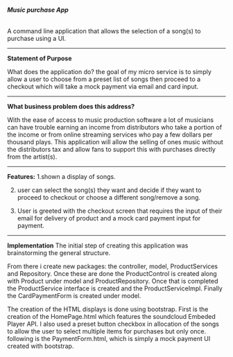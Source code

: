 ###### **Music purchase App**

A command line application that allows the selection of a song(s) to purchase using a UI.

---------------------------------------------------------------

**Statement of Purpose**

What does the application do?
the goal of my micro service is to simply allow a user to choose from a preset list of songs then proceed to a checkout which will take a mock payment via email and card input.

---------------------------------------------------------------

**What business problem does this address?**

With the ease of access to music production software a lot of musicians can have trouble earning an income from distributors who take a portion of the income or from online streaming services who pay a few dollars per thousand plays. This application will allow the selling of ones music without the distributors tax and allow fans to support this with purchases directly from the artist(s).

---------------------------------------------------------------

**Features:**
1.shown a display of songs.

2. user can select the song(s) they want and decide if they want to proceed to checkout or choose a different song/remove a song.

3. User is greeted with the checkout screen that requires the input of their email for delivery of product and a mock card payment input for payment. 

-------------------------------------------------------------

**Implementation**
The initial step of creating this application was brainstorming the general structure.

From there i create new packages: the controller, model, ProductServices and Repository.
Once these are done the ProductControl is created along with Product under model and ProductRepository. 
Once that is completed the ProductService interface is created and the ProductServiceImpl. 
Finally the CardPaymentForm is created under model. 

The creation of the HTML displays is done using bootstrap. 
First is the creation of the HomePage.html which features the soundcloud Embeded Player API. 
I also used a preset button checkbox in allocation of the songs to allow the user to select multiple items for purchases but only once.
following is the PaymentForm.html, which is simply a mock payment UI created with bootstrap. 



